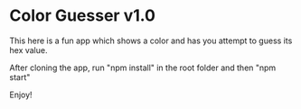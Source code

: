 # Color Guesser v1.0

This here is a fun app which shows a color and has you attempt to guess its hex value.

After cloning the app, run "npm install" in the root folder and then "npm start"

Enjoy!

